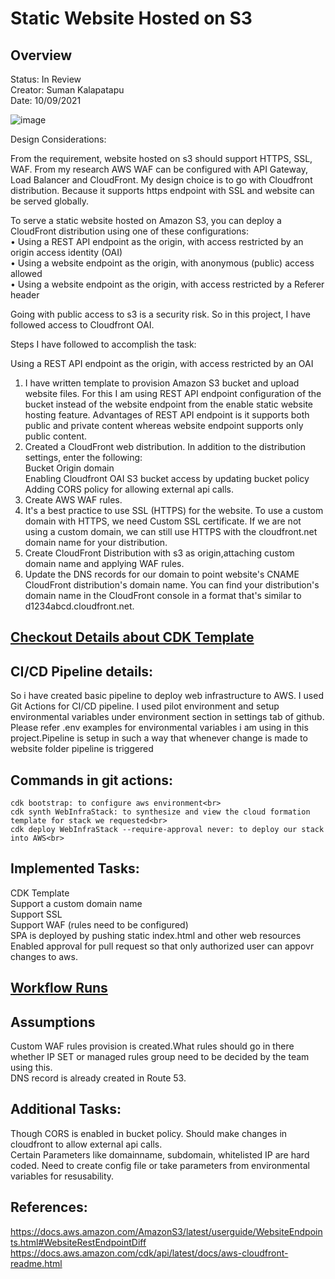<h1>Static Website Hosted on S3</h1>

<h2> Overview </h2>
<p>Status: In Review<br>
Creator: Suman Kalapatapu<br>
Date: 10/09/2021<br>
</p>


![image](https://user-images.githubusercontent.com/61553789/136578216-aa2340a7-992f-4e89-b6ba-6f59343db49b.png)


Design Considerations:

From the requirement, website hosted on s3 should support HTTPS, SSL, WAF. From my research AWS WAF can be configured with API Gateway, Load Balancer and CloudFront. My design choice is to go with Cloudfront distribution. Because it supports https endpoint with SSL and website can be served globally.<br>

To serve a static website hosted on Amazon S3, you can deploy a CloudFront distribution using one of these configurations:<br>
•	Using a REST API endpoint as the origin, with access restricted by an origin access identity (OAI)<br>
•	Using a website endpoint as the origin, with anonymous (public) access allowed<br>
•	Using a website endpoint as the origin, with access restricted by a Referer header<br>

Going with public access to s3 is a security risk. So in this project, I have followed access to Cloudfront OAI.<br>

Steps I have followed to accomplish the task:<br>

Using a REST API endpoint as the origin, with access restricted by an OAI<br>

1.	I have written template to provision Amazon S3 bucket and upload website files. For this I am using REST API endpoint configuration of the bucket instead of the website endpoint from the enable static website hosting feature. Advantages of REST API endpoint is it supports both public and private content whereas website endpoint supports only public content. <br>
2.	Created a CloudFront web distribution. In addition to the distribution settings, enter the following:<br>
    Bucket Origin domain<br>
    Enabling Cloudfront OAI S3 bucket access by updating bucket policy<br>
    Adding CORS policy for allowing external api calls.<br>
3. Create AWS WAF rules.<br>
4.	It's a best practice to use SSL (HTTPS) for the website. To use a custom domain with HTTPS, we need Custom SSL certificate. If we are not using a custom domain, we can still use HTTPS with the cloudfront.net domain name for your distribution.<br>
5.	Create CloudFront Distribution with s3 as origin,attaching custom domain name and applying WAF rules.<br>
6.	Update the DNS records for our domain to point website's CNAME CloudFront distribution's domain name. You can find your distribution's domain name in the CloudFront console in a format that's similar to d1234abcd.cloudfront.net.<br>

## [Checkout Details about CDK Template](https://github.com/suman500bn/staticwebsitehosting/blob/master/web-infra/README.md)

## CI/CD Pipeline details:

So i have created basic pipeline to deploy web infrastructure to AWS. I used Git Actions for CI/CD pipeline. I used pilot environment and setup environmental variables under environment section in settings tab of github. Please refer .env examples for environmental variables i am using in this project.Pipeline is setup in such a way that whenever change is made to website folder pipeline is triggered

## Commands in git actions:

    cdk bootstrap: to configure aws environment<br>
    cdk synth WebInfraStack: to synthesize and view the cloud formation template for stack we requested<br>
    cdk deploy WebInfraStack --require-approval never: to deploy our stack into AWS<br>

## Implemented Tasks:
   CDK Template <br>
   Support a custom domain name<br>
   Support SSL <br>
   Support WAF (rules need to be configured) <br>
   SPA is deployed by pushing static index.html and other web resources <br>
   Enabled approval for pull request so that only authorized user can appovr changes to aws.
   
## [Workflow Runs](https://github.com/suman500bn/staticwebsitehosting/actions/workflows/deployment.yml)

## Assumptions
   Custom WAF rules provision is created.What rules should go in there whether IP SET or managed rules group need to be decided by the team using this.<br>
   DNS record is already created in Route 53.
   
## Additional Tasks:
   Though CORS is enabled in bucket policy. Should make changes in cloudfront to allow external api calls.<br>
   Certain Parameters like domainname, subdomain, whitelisted IP are hard coded. Need to create config file or take parameters from environmental variables for resusability.<br>
   

## References:

https://docs.aws.amazon.com/AmazonS3/latest/userguide/WebsiteEndpoints.html#WebsiteRestEndpointDiff <br>
https://docs.aws.amazon.com/cdk/api/latest/docs/aws-cloudfront-readme.html <br>



